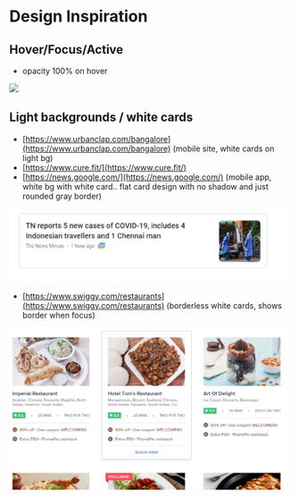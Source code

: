 # Design Inspiration

## Hover/Focus/Active

* opacity 100% on hover

![](https://i.imgur.com/t4VArGN.gif)



## Light backgrounds / white cards

* [https://www.urbanclap.com/bangalore](https://www.urbanclap.com/bangalore) \(mobile site, white cards on light bg\)
* [https://www.cure.fit/](https://www.cure.fit/)
* [https://news.google.com/](https://news.google.com/) \(mobile app, white bg with white card.. flat card design with no shadow and just rounded gray border\)

![](.gitbook/assets/image%20%286%29.png)

* [https://www.swiggy.com/restaurants](https://www.swiggy.com/restaurants) \(borderless white cards, shows border when focus\)

![](.gitbook/assets/image%20%284%29.png)



